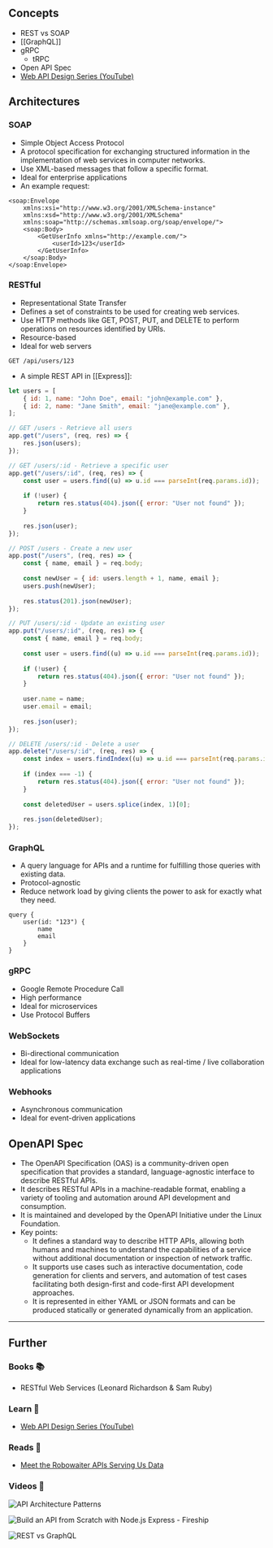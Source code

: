## Concepts

- REST vs SOAP
- [[GraphQL]]
- gRPC
    - tRPC
- Open API Spec
- [Web API Design Series (YouTube)](https://www.youtube.com/playlist?list=PLP_rkG1reBjrCKy2Pb1bvjJKbKfantijk)
## Architectures

### SOAP

- Simple Object Access Protocol
- A protocol specification for exchanging structured information in the implementation of web services in computer networks.
- Use XML-based messages that follow a specific format.
- Ideal for enterprise applications
- An example request:

```
<soap:Envelope 
    xmlns:xsi="http://www.w3.org/2001/XMLSchema-instance"
    xmlns:xsd="http://www.w3.org/2001/XMLSchema"
    xmlns:soap="http://schemas.xmlsoap.org/soap/envelope/">
    <soap:Body>
        <GetUserInfo xmlns="http://example.com/">
            <userId>123</userId>
        </GetUserInfo>
    </soap:Body>
</soap:Envelope>
```

### RESTful

- Representational State Transfer
- Defines a set of constraints to be used for creating web services. 
- Use HTTP methods like GET, POST, PUT, and DELETE to perform operations on resources identified by URIs.
- Resource-based
- Ideal for web servers

```
GET /api/users/123
```

- A simple REST API in [[Express]]:

```js
let users = [
    { id: 1, name: "John Doe", email: "john@example.com" },
    { id: 2, name: "Jane Smith", email: "jane@example.com" },
];

// GET /users - Retrieve all users
app.get("/users", (req, res) => {
    res.json(users);
});

// GET /users/:id - Retrieve a specific user
app.get("/users/:id", (req, res) => {
    const user = users.find((u) => u.id === parseInt(req.params.id));
    
    if (!user) {
        return res.status(404).json({ error: "User not found" });
    }
    
    res.json(user);
});

// POST /users - Create a new user
app.post("/users", (req, res) => {
    const { name, email } = req.body;
    
    const newUser = { id: users.length + 1, name, email };
    users.push(newUser);
    
    res.status(201).json(newUser);
});

// PUT /users/:id - Update an existing user
app.put("/users/:id", (req, res) => {
    const { name, email } = req.body;
    
    const user = users.find((u) => u.id === parseInt(req.params.id));
    
    if (!user) {
        return res.status(404).json({ error: "User not found" });
    }
    
    user.name = name;
    user.email = email;
    
    res.json(user);
});

// DELETE /users/:id - Delete a user
app.delete("/users/:id", (req, res) => {
    const index = users.findIndex((u) => u.id === parseInt(req.params.id));
    
    if (index === -1) {
        return res.status(404).json({ error: "User not found" });
    }
    
    const deletedUser = users.splice(index, 1)[0];
    
    res.json(deletedUser);
});
```

### GraphQL

- A query language for APIs and a runtime for fulfilling those queries with existing data.
- Protocol-agnostic
- Reduce network load by giving clients the power to ask for exactly what they need.

```
query {
    user(id: "123") {
        name
        email
    }
}
```

### gRPC

- Google Remote Procedure Call
- High performance
- Ideal for microservices
- Use Protocol Buffers

### WebSockets

- Bi-directional communication
- Ideal for low-latency data exchange such as real-time / live collaboration applications

### Webhooks

- Asynchronous communication
- Ideal for event-driven applications

## OpenAPI Spec

- The OpenAPI Specification (OAS) is a community-driven open specification that provides a standard, language-agnostic interface to describe RESTful APIs. 
- It describes RESTful APIs in a machine-readable format, enabling a variety of tooling and automation around API development and consumption.
- It is maintained and developed by the OpenAPI Initiative under the Linux Foundation.
- Key points:
    - It defines a standard way to describe HTTP APIs, allowing both humans and machines to understand the capabilities of a service without additional documentation or inspection of network traffic.
    - It supports use cases such as interactive documentation, code generation for clients and servers, and automation of test cases facilitating both design-first and code-first API development approaches.
    - It is represented in either YAML or JSON formats and can be produced statically or generated dynamically from an application.

---
## Further

### Books 📚

- RESTful Web Services (Leonard Richardson & Sam Ruby)

### Learn 🧠

- [Web API Design Series (YouTube)](https://www.youtube.com/playlist?list=PLP_rkG1reBjrCKy2Pb1bvjJKbKfantijk)

### Reads 📄 

-  [Meet the Robowaiter APIs Serving Us Data](https://maggieappleton.com/api)

### Videos 🎥

![API Architecture Patterns](https://www.youtube.com/watch?v=4vLxWqE94l4)

![Build an API from Scratch with Node.js Express - Fireship](https://www.youtube.com/watch?v=-MTSQjw5DrM)

![REST vs GraphQL](https://www.youtube.com/watch?v=PTfZcN20fro)